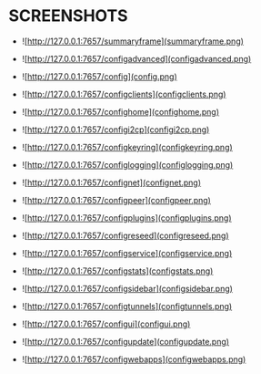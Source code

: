 SCREENSHOTS
===========

 * ![http://127.0.0.1:7657/summaryframe](summaryframe.png)

 * ![http://127.0.0.1:7657/configadvanced](configadvanced.png)

 * ![http://127.0.0.1:7657/config](config.png)

 * ![http://127.0.0.1:7657/configclients](configclients.png)

 * ![http://127.0.0.1:7657/confighome](confighome.png)

 * ![http://127.0.0.1:7657/configi2cp](configi2cp.png)

 * ![http://127.0.0.1:7657/configkeyring](configkeyring.png)

 * ![http://127.0.0.1:7657/configlogging](configlogging.png)

 * ![http://127.0.0.1:7657/confignet](confignet.png)

 * ![http://127.0.0.1:7657/configpeer](configpeer.png)

 * ![http://127.0.0.1:7657/configplugins](configplugins.png)

 * ![http://127.0.0.1:7657/configreseed](configreseed.png)

 * ![http://127.0.0.1:7657/configservice](configservice.png)

 * ![http://127.0.0.1:7657/configstats](configstats.png)

 * ![http://127.0.0.1:7657/configsidebar](configsidebar.png)

 * ![http://127.0.0.1:7657/configtunnels](configtunnels.png)

 * ![http://127.0.0.1:7657/configui](configui.png)

 * ![http://127.0.0.1:7657/configupdate](configupdate.png)

 * ![http://127.0.0.1:7657/configwebapps](configwebapps.png)


